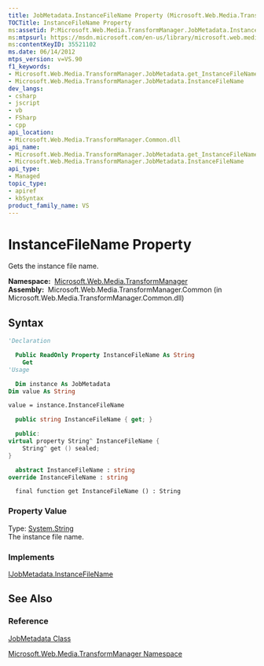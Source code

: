 ```yaml
---
title: JobMetadata.InstanceFileName Property (Microsoft.Web.Media.TransformManager)
TOCTitle: InstanceFileName Property
ms:assetid: P:Microsoft.Web.Media.TransformManager.JobMetadata.InstanceFileName
ms:mtpsurl: https://msdn.microsoft.com/en-us/library/microsoft.web.media.transformmanager.jobmetadata.instancefilename(v=VS.90)
ms:contentKeyID: 35521102
ms.date: 06/14/2012
mtps_version: v=VS.90
f1_keywords:
- Microsoft.Web.Media.TransformManager.JobMetadata.get_InstanceFileName
- Microsoft.Web.Media.TransformManager.JobMetadata.InstanceFileName
dev_langs:
- csharp
- jscript
- vb
- FSharp
- cpp
api_location:
- Microsoft.Web.Media.TransformManager.Common.dll
api_name:
- Microsoft.Web.Media.TransformManager.JobMetadata.get_InstanceFileName
- Microsoft.Web.Media.TransformManager.JobMetadata.InstanceFileName
api_type:
- Managed
topic_type:
- apiref
- kbSyntax
product_family_name: VS
---
```


# InstanceFileName Property

Gets the instance file name.

**Namespace:**  [Microsoft.Web.Media.TransformManager](microsoft-web-media-transformmanager-namespace.md)  
**Assembly:**  Microsoft.Web.Media.TransformManager.Common (in Microsoft.Web.Media.TransformManager.Common.dll)

## Syntax

```vb
'Declaration

  Public ReadOnly Property InstanceFileName As String
    Get
'Usage

  Dim instance As JobMetadata
Dim value As String

value = instance.InstanceFileName
```

```csharp
  public string InstanceFileName { get; }
```

```cpp
  public:
virtual property String^ InstanceFileName {
    String^ get () sealed;
}
```

``` fsharp
  abstract InstanceFileName : string
override InstanceFileName : string
```

```jscript
  final function get InstanceFileName () : String
```

### Property Value

Type: [System.String](https://msdn.microsoft.com/library/s1wwdcbf)  
The instance file name.  

### Implements

[IJobMetadata.InstanceFileName](ijobmetadata-instancefilename-property-microsoft-web-media-transformmanager.md)  

## See Also

### Reference

[JobMetadata Class](jobmetadata-class-microsoft-web-media-transformmanager.md)

[Microsoft.Web.Media.TransformManager Namespace](microsoft-web-media-transformmanager-namespace.md)

